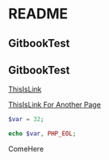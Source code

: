 # README

## GitbookTest

## GitbookTest



[ThisIsLink](./#comehere)



[ThisIsLink For Another Page](this-is-another-page.md)



```php
$var = 32;

echo $var, PHP_EOL;
```







ComeHere

